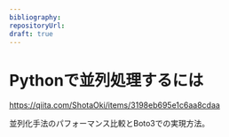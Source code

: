 ```yaml
---
bibliography: 
repositoryUrl:
draft: true
---
```


# Pythonで並列処理するには

https://qiita.com/ShotaOki/items/3198eb695e1c6aa8cdaa

並列化手法のパフォーマンス比較とBoto3での実現方法。
